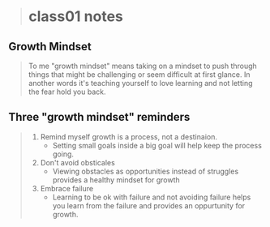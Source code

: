 > # class01 notes

## Growth Mindset

>To me "growth mindset" means taking on a mindset to push through things that might be challenging or seem difficult at first glance. In another words it's teaching yourself to love learning and not letting the fear hold you back.

## Three "growth mindset" reminders

> 1. Remind myself growth is a process, not a destinaion.
>    - Setting small goals inside a big goal will help keep the process going.
> 2. Don't avoid obsticales
>    - Viewing obstacles as opportunities instead of struggles provides a healthy mindset for growth
> 3. Embrace failure
>    - Learning to be ok with failure and not avoiding failure helps you learn from the failure and provides an oppurtunity for growth.
